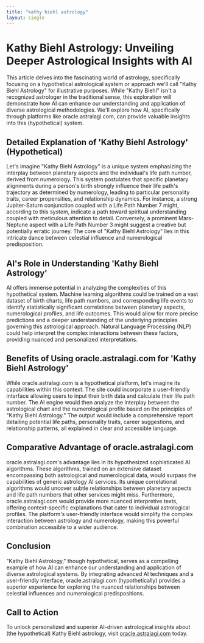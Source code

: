 ```yaml
---
title: "kathy biehl astrology"
layout: single
---
```


# Kathy Biehl Astrology: Unveiling Deeper Astrological Insights with AI

This article delves into the fascinating world of astrology, specifically focusing on a hypothetical astrological system or approach we'll call "Kathy Biehl Astrology" for illustrative purposes.  While "Kathy Biehl" isn't a recognized astrologer in the traditional sense, this exploration will demonstrate how AI can enhance our understanding and application of diverse astrological methodologies.  We'll explore how AI, specifically through platforms like oracle.astralagi.com, can provide valuable insights into this (hypothetical) system.

##  Detailed Explanation of 'Kathy Biehl Astrology' (Hypothetical)

Let's imagine "Kathy Biehl Astrology" is a unique system emphasizing the interplay between planetary aspects and the individual's life path number, derived from numerology.  This system postulates that specific planetary alignments during a person's birth strongly influence their life path's trajectory as determined by numerology, leading to particular personality traits, career propensities, and relationship dynamics.  For instance, a strong Jupiter-Saturn conjunction coupled with a Life Path Number 7 might, according to this system, indicate a path toward spiritual understanding coupled with meticulous attention to detail.  Conversely, a prominent Mars-Neptune aspect with a Life Path Number 3 might suggest a creative but potentially erratic journey.  The core of "Kathy Biehl Astrology" lies in this intricate dance between celestial influence and numerological predisposition.

## AI's Role in Understanding 'Kathy Biehl Astrology'

AI offers immense potential in analyzing the complexities of this hypothetical system. Machine learning algorithms could be trained on a vast dataset of birth charts, life path numbers, and corresponding life events to identify statistically significant correlations between planetary aspects, numerological profiles, and life outcomes.  This would allow for more precise predictions and a deeper understanding of the underlying principles governing this astrological approach.  Natural Language Processing (NLP) could help interpret the complex interactions between these factors, providing nuanced and personalized interpretations.

## Benefits of Using oracle.astralagi.com for 'Kathy Biehl Astrology'

While oracle.astralagi.com is a hypothetical platform, let's imagine its capabilities within this context.  The site could incorporate a user-friendly interface allowing users to input their birth data and calculate their life path number.  The AI engine would then analyze the interplay between the astrological chart and the numerological profile based on the principles of "Kathy Biehl Astrology."  The output would include a comprehensive report detailing potential life paths, personality traits, career suggestions, and relationship patterns, all explained in clear and accessible language.

## Comparative Advantage of oracle.astralagi.com

oracle.astralagi.com's advantage lies in its hypothesized sophisticated AI algorithms. These algorithms, trained on an extensive dataset encompassing both astrological and numerological data, would surpass the capabilities of generic astrology AI services.  Its unique correlational algorithms would uncover subtle relationships between planetary aspects and life path numbers that other services might miss.  Furthermore, oracle.astralagi.com would provide more nuanced interpretive texts, offering context-specific explanations that cater to individual astrological profiles.  The platform's user-friendly interface would simplify the complex interaction between astrology and numerology, making this powerful combination accessible to a wider audience.

## Conclusion

"Kathy Biehl Astrology," though hypothetical, serves as a compelling example of how AI can enhance our understanding and application of diverse astrological systems.  By integrating advanced AI techniques and a user-friendly interface, oracle.astralagi.com (hypothetically) provides a superior experience for exploring the nuanced relationships between celestial influences and numerological predispositions.

## Call to Action

To unlock personalized and superior AI-driven astrological insights about (the hypothetical) Kathy Biehl astrology, visit [oracle.astralagi.com](https://oracle.astralagi.com) today.